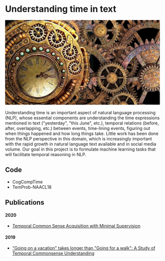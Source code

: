 # Understanding time in text

![Time](time.jpeg)

Understanding time is an important aspect of natural language processing (NLP), whose essential components are understanding the time expressions mentioned in text ("yesterday", "this June", etc.), temporal relations (before, after, overlapping, etc.) between events, time-lining events, figuring out when things happened and how long things take. Little work has been done from the NLP perspective in this domain, which is increasingly important with the rapid growth in natural language text available and in social media volume. Our goal in this project is to formulate machine learning tasks that will facilitate temporal reasoning in NLP.

<!--- [More...](http://cogcomp.org/page/project_view/51) --->

## Code 

* CogCompTime
* TemProb-NAACL18

## Publications

#### 2020
* [Temporal Common Sense Acquisition with Minimal Supervision](http://cogcomp.org/page/publication_view/904)
#### 2019
* ["Going on a vacation" takes longer than "Going for a walk": A Study of Temporal Commonsense Understanding](http://cogcomp.org/page/publication_view/882)
